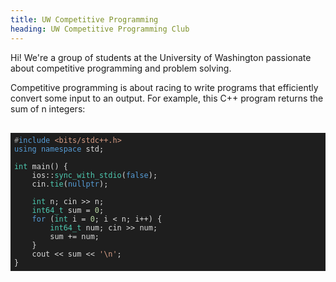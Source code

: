 ```yaml
---
title: UW Competitive Programming
heading: UW Competitive Programming Club
---
```


Hi! We're a group of students at the University of Washington passionate about competitive programming and problem solving.

Competitive programming is about racing to write programs that efficiently convert some input to an output. For example, this C++ program returns the sum of n integers: 


<pre class="code-view">
 <code id="htmlViewer" style="color:rgb(220, 220, 220); font-weight:400;background-color:rgb(30, 30, 30);background:rgb(30, 30, 30);display:block;padding: .5em;"><span style="color:rgb(155, 155, 155); font-weight:400;">#<span style="color:rgb(86, 156, 214); font-weight:400;">include</span> <span style="color:rgb(214, 157, 133); font-weight:400;">&lt;bits/stdc++.h&gt;</span></span>
<span style="color:rgb(86, 156, 214); font-weight:400;">using</span> <span style="color:rgb(86, 156, 214); font-weight:400;">namespace</span> std;

<span style="color:rgb(220, 220, 220); font-weight:400;"><span style="color:rgb(78, 201, 176); font-weight:400;">int</span> <span style="color:rgb(220, 220, 220); font-weight:400;">main</span><span style="color:rgb(220, 220, 220); font-weight:400;">()</span> </span>{
	ios::<span style="color:rgb(78, 201, 176); font-weight:400;">sync_with_stdio</span>(<span style="color:rgb(86, 156, 214); font-weight:400;">false</span>);
	cin.<span style="color:rgb(78, 201, 176); font-weight:400;">tie</span>(<span style="color:rgb(86, 156, 214); font-weight:400;">nullptr</span>);
	
	<span style="color:rgb(78, 201, 176); font-weight:400;">int</span> n; cin &gt;&gt; n;
	<span style="color:rgb(78, 201, 176); font-weight:400;">int64_t</span> sum = <span style="color:rgb(184, 215, 163); font-weight:400;">0</span>;
	<span style="color:rgb(86, 156, 214); font-weight:400;">for</span> (<span style="color:rgb(78, 201, 176); font-weight:400;">int</span> i = <span style="color:rgb(184, 215, 163); font-weight:400;">0</span>; i &lt; n; i++) {
		<span style="color:rgb(78, 201, 176); font-weight:400;">int64_t</span> num; cin &gt;&gt; num;
		sum += num;
	}
	cout &lt;&lt; sum &lt;&lt; <span style="color:rgb(214, 157, 133); font-weight:400;">&#x27;\n&#x27;</span>;
}</code></pre>


